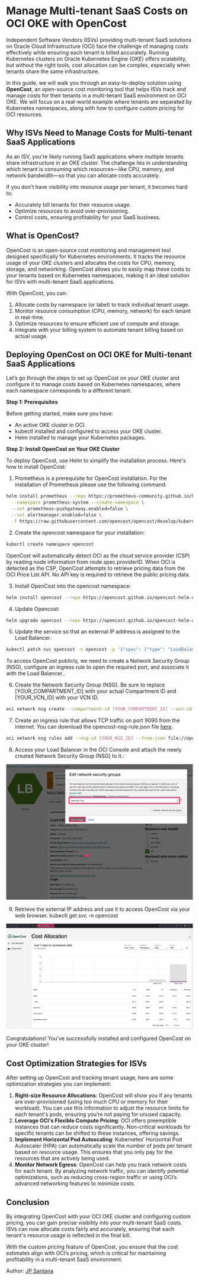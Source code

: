 # Manage Multi-tenant SaaS Costs on OCI OKE with OpenCost

Independent Software Vendors (ISVs) providing multi-tenant SaaS solutions on Oracle Cloud Infrastructure (OCI) face the challenge of managing costs effectively while ensuring each tenant is billed accurately. Running Kubernetes clusters on Oracle Kubernetes Engine (OKE) offers scalability, but without the right tools, cost allocation can be complex, especially when tenants share the same infrastructure.

In this guide, we will walk you through an easy-to-deploy solution using **OpenCost**, an open-source cost monitoring tool that helps ISVs track and manage costs for their tenants in a multi-tenant SaaS environment on OCI OKE. We will focus on a real-world example where tenants are separated by Kubernetes namespaces, along with how to configure custom pricing for OCI resources.

## Why ISVs Need to Manage Costs for Multi-tenant SaaS Applications

As an ISV, you're likely running SaaS applications where multiple tenants share infrastructure in an OKE cluster. The challenge lies in understanding which tenant is consuming which resources—like CPU, memory, and network bandwidth—so that you can allocate costs accurately.

If you don't have visibility into resource usage per tenant, it becomes hard to:

- Accurately bill tenants for their resource usage.
- Optimize resources to avoid over-provisioning.
- Control costs, ensuring profitability for your SaaS business.

## What is OpenCost?

OpenCost is an open-source cost monitoring and management tool designed specifically for Kubernetes environments. It tracks the resource usage of your OKE clusters and allocates the costs for CPU, memory, storage, and networking. OpenCost allows you to easily map these costs to your tenants based on Kubernetes namespaces, making it an ideal solution for ISVs with multi-tenant SaaS applications.

With OpenCost, you can:

1. Allocate costs by namespace (or label) to track individual tenant usage.
2. Monitor resource consumption (CPU, memory, network) for each tenant in real-time.
3. Optimize resources to ensure efficient use of compute and storage.
4. Integrate with your billing system to automate tenant billing based on actual usage.

## Deploying OpenCost on OCI OKE for Multi-tenant SaaS Applications

Let’s go through the steps to set up OpenCost on your OKE cluster and configure it to manage costs based on Kubernetes namespaces, where each namespace corresponds to a different tenant.

**Step 1: Prerequisites**

Before getting started, make sure you have:

- An active OKE cluster in OCI.
- kubectl installed and configured to access your OKE cluster.
- Helm installed to manage your Kubernetes packages.

**Step 2: Install OpenCost on Your OKE Cluster**

To deploy OpenCost, use Helm to simplify the installation process. Here's how to install OpenCost:

1. Prometheus is a prerequisite for OpenCost installation. For the installation of Prometheus please use the following command:

```bash
helm install prometheus --repo https://prometheus-community.github.io/helm-charts prometheus \
  --namespace prometheus-system --create-namespace \
  --set prometheus-pushgateway.enabled=false \
  --set alertmanager.enabled=false \
  -f https://raw.githubusercontent.com/opencost/opencost/develop/kubernetes/prometheus/extraScrapeConfigs.yaml
```

2. Create the opencost namespace for your installation:

```bash
kubectl create namespace opencost
```
OpenCost will automatically detect OCI as the cloud service provider (CSP) by reading node information from node.spec.providerID. When OCI is detected as the CSP, OpenCost attempts to retrieve pricing data from the OCI Price List API. No API key is required to retrieve the public pricing data.

3. Install OpenCost into the opencost namespace:

```bash
helm install opencost --repo https://opencost.github.io/opencost-helm-chart opencost --namespace opencost
```

4. Update Opencost:

```bash
helm upgrade opencost --repo https://opencost.github.io/opencost-helm-chart opencost --namespace opencost
```

5. Update the service so that an external IP address is assigned to the Load Balancer.
```bash
kubectl patch svc opencost -n opencost -p '{"spec": {"type": "LoadBalancer"}}'
```

To access OpenCost publicly, we need to create a Network Security Group (NSG), configure an ingress rule to open the required port, and associate it with the Load Balancer..

6.  Create the Network Security Group (NSG). Be sure to replace [YOUR_COMPARTMENT_ID] with your actual Compartment ID and [YOUR_VCN_ID] with your VCN ID.

```bash
oci network nsg create --compartment-id [YOUR_COMPARTMENT_ID] --vcn-id [YOUR_VCN_ID] --display-name opencost_nsg
```

7. Create an ingress rule that allows TCP traffic on port 9090 from the internet. You can download the opencost-nsg-rule.json file [here](https://github.com/jpbueno/opencost-oke/blob/main/opencost-nsg-rule.json).

```bash
oci network nsg rules add --nsg-id [YOUR_NSG_ID] --from-json file://opencost-nsg-rule.json
```

8. Access your Load Balancer in the OCI Console and attach the newly created Network Security Group (NSG) to it.:

![Attach NSG to Load Balancer](./nsg-to-lb.jpg)


9. Retrieve the external IP address and use it to access OpenCost via your web browser.
kubectl get svc -n opencost

![OpenCost opened on browser](./opencost-browser.jpg)

Congratulations! You've successfully installed and configured OpenCost on your OKE cluster!

## Cost Optimization Strategies for ISVs

After setting up OpenCost and tracking tenant usage, here are some optimization strategies you can implement:

1. **Right-size Resource Allocations**: OpenCost will show you if any tenants are over-provisioned (using too much CPU or memory for their workload). You can use this information to adjust the resource limits for each tenant's pods, ensuring you’re not paying for unused capacity.
2. **Leverage OCI's Flexible Compute Pricing**: OCI offers preemptible instances that can reduce costs significantly. Non-critical workloads for specific tenants can be shifted to these instances, offering savings.
3. **Implement Horizontal Pod Autoscaling**: Kubernetes’ Horizontal Pod Autoscaler (HPA) can automatically scale the number of pods per tenant based on resource usage. This ensures that you only pay for the resources that are actively being used.
4. **Monitor Network Egress**: OpenCost can help you track network costs for each tenant. By analyzing network traffic, you can identify potential optimizations, such as reducing cross-region traffic or using OCI’s advanced networking features to minimize costs.

## Conclusion

By integrating OpenCost with your OCI OKE cluster and configuring custom pricing, you can gain precise visibility into your multi-tenant SaaS costs. ISVs can now allocate costs fairly and accurately, ensuring that each tenant's resource usage is reflected in the final bill.

With the custom pricing feature of OpenCost, you ensure that the cost estimates align with OCI’s pricing, which is critical for maintaining profitability in a multi-tenant SaaS environment.

Author: [JP Santana](mailto:jp.santana@oracle.com)
